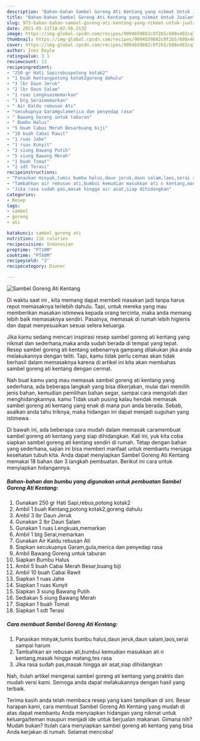 ```yaml
---
description: "Bahan-bahan Sambel Goreng Ati Kentang yang nikmat Untuk Jualan"
title: "Bahan-bahan Sambel Goreng Ati Kentang yang nikmat Untuk Jualan"
slug: 973-bahan-bahan-sambel-goreng-ati-kentang-yang-nikmat-untuk-jualan
date: 2021-05-11T18:02:56.213Z
image: https://img-global.cpcdn.com/recipes/9094b59882c0f2b5/680x482cq70/sambel-goreng-ati-kentang-foto-resep-utama.jpg
thumbnail: https://img-global.cpcdn.com/recipes/9094b59882c0f2b5/680x482cq70/sambel-goreng-ati-kentang-foto-resep-utama.jpg
cover: https://img-global.cpcdn.com/recipes/9094b59882c0f2b5/680x482cq70/sambel-goreng-ati-kentang-foto-resep-utama.jpg
author: Inez Doyle
ratingvalue: 3.1
reviewcount: 13
recipeingredient:
- "250 gr Hati Sapirebuspotong kotak2"
- "1 buah Kentangpotong kotak2goreng dahulu"
- "3 lbr Daun Jeruk"
- "2 lbr Daun Salam"
- "1 ruas Lengkuasmemarkan"
- "1 btg Seraimemarkan"
- " Air Kaldu rebusan Ati"
- "secukupnya Garamgulamerica dan penyedap rasa"
- " Bawang Goreng untuk taburan"
- " Bumbu Halus"
- "5 buah Cabai Merah Besarbuang biji"
- "10 buah Cabai Rawit"
- "1 ruas Jahe"
- "1 ruas Kunyit"
- "3 siung Bawang Putih"
- "5 siung Bawang Merah"
- "1 buah Tomat"
- "1 sdt Terasi"
recipeinstructions:
- "Panaskan minyak,tumis bumbu halus,daun jeruk,daun salam,laos,serai sampai harum"
- "Tambahkan air rebusan ati,bumbui kemudian masukkan ati n kentang,masak hingga matang,tes rasa"
- "Jika rasa sudah pas,masak hingga air asat,siap dihidangkan"
categories:
- Resep
tags:
- sambel
- goreng
- ati

katakunci: sambel goreng ati 
nutrition: 116 calories
recipecuisine: Indonesian
preptime: "PT10M"
cooktime: "PT40M"
recipeyield: "2"
recipecategory: Dinner

---
```



![Sambel Goreng Ati Kentang](https://img-global.cpcdn.com/recipes/9094b59882c0f2b5/680x482cq70/sambel-goreng-ati-kentang-foto-resep-utama.jpg)

Di waktu  saat ini , kita memang dapat membeli masakan jadi tanpa harus repot memasaknya terlebih dahulu. Tapi, untuk mereka yang mau memberikan masakan istimewa kepada orang tercinta, maka anda memang lebih baik memasaknya sendiri. Pasalnya, memasak di rumah lebih higienis dan dapat menyesuaikan sesuai selera keluarga.

Jika kamu sedang mencari inspirasi resep sambel goreng ati kentang yang nikmat dan sederhana,maka anda sudah berada di tempat yang tepat. Resep sambel goreng ati kentang  sebenarnya gampang dilakukan jika anda melakukannya dengan teliti. Tapi, kamu tidak perlu cemas akan tidak berhasil dalam memasaknya 
karena di artikel ini kita akan membahas sambel goreng ati kentang dengan cermat.  



Nah buat kamu yang mau memasak sambel goreng ati kentang yang sederhana, ada beberapa langkah yang bisa dikerjakan, mulai dari memilih jenis bahan, kemudian pemilihan bahan segar, sampai cara mengolah dan menghidangkannya. kamu Tidak usah pusing kalau hendak memasak sambel goreng ati kentang yang enak di mana pun anda berada. Sebab, asalkan anda  tahu triknya, maka hidangan ini dapat menjadi suguhan yang istimewa.

Di bawah ini, ada beberapa cara mudah dalam memasak caramembuat sambel goreng ati kentang yang siap dihidangkan. Kali ini, yuk kita coba siapkan sambel goreng ati kentang sendiri di rumah. Tetap dengan bahan yang sederhana, sajian ini bisa memberi manfaat untuk membantu menjaga kesehatan tubuh kita. Anda dapat menyiapkan Sambel Goreng Ati Kentang memakai 18 bahan dan 3 langkah pembuatan. Berikut ini cara untuk menyiapkan hidangannya.

<!--inarticleads1-->

##### Bahan-bahan dan bumbu yang digunakan untuk pembuatan Sambel Goreng Ati Kentang:

1. Gunakan 250 gr Hati Sapi,rebus,potong kotak2
1. Ambil 1 buah Kentang,potong kotak2,goreng dahulu
1. Ambil 3 lbr Daun Jeruk
1. Gunakan 2 lbr Daun Salam
1. Gunakan 1 ruas Lengkuas,memarkan
1. Ambil 1 btg Serai,memarkan
1. Gunakan  Air Kaldu rebusan Ati
1. Siapkan secukupnya Garam,gula,merica dan penyedap rasa
1. Ambil  Bawang Goreng untuk taburan
1. Siapkan  Bumbu Halus
1. Ambil 5 buah Cabai Merah Besar,buang biji
1. Ambil 10 buah Cabai Rawit
1. Siapkan 1 ruas Jahe
1. Siapkan 1 ruas Kunyit
1. Siapkan 3 siung Bawang Putih
1. Sediakan 5 siung Bawang Merah
1. Siapkan 1 buah Tomat
1. Siapkan 1 sdt Terasi




<!--inarticleads2-->

##### Cara membuat Sambel Goreng Ati Kentang:

1. Panaskan minyak,tumis bumbu halus,daun jeruk,daun salam,laos,serai sampai harum
1. Tambahkan air rebusan ati,bumbui kemudian masukkan ati n kentang,masak hingga matang,tes rasa
1. Jika rasa sudah pas,masak hingga air asat,siap dihidangkan




Nah, itulah artikel mengenai  sambel goreng ati kentang  yang praktis dan mudah versi kami. Semoga anda dapat melakukannya dengan hasil yang terbaik. 

Terima kasih anda telah membaca resep yang kami tampilkan di sini. Besar harapan kami, cara membuat  Sambel Goreng Ati Kentang yang mudah di atas dapat membantu Anda menyiapkan hidangan yang nikmat untuk keluarga/teman maupun menjadi ide untuk berjualan makanan. Gimana nih? Mudah bukan? Itulah cara menyiapkan sambel goreng ati kentang yang bisa Anda kerjakan di rumah. Selamat mencoba!


